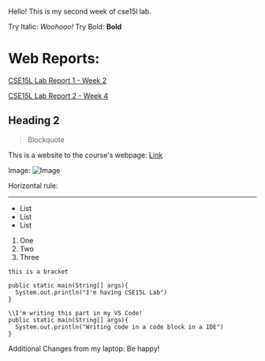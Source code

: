 Hello!
This is my second week of cse15l lab.

Try Italic: _Woohooo!_
Try Bold: **Bold**	

# Web Reports:

[CSE15L Lab Report 1 - Week 2](https://henohyj.github.io/cse15l-lab-reports/lab-report-1-week-2.html)

[CSE15L Lab Report 2 - Week 4](https://henohyj.github.io/cse15l-lab-reports/lab-report-2-week-4.html)

Heading 2
---------

> Blockquote

This is a website to the course's webpage: [Link](https://ucsd-cse15l-w22.github.io/)

Image: ![Image](https://pbs.twimg.com/media/FI6AEM4VkAIp-qH?format=jpg&name=large)


Horizontal rule:

***

* List
* List
* List

1) One
2) Two
3) Three

`this is a bracket`

```
public static main(String[] args){
  System.out.println("I'm having CSE15L Lab")
}

```

```
\\I'm writing this part in my VS Code!
public static main(String[] args){
  System.out.println("Writing code in a code block in a IDE")
}

```

Additional Changes from my laptop: Be happy!
